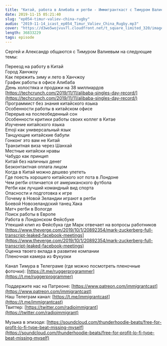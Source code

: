 ```yaml
---
title: "Китай, работа в Алибаба и регби - Иммигранткаст с Тимуром Валиевым - эпизод 54"
date: 2019-11-15 05:21:40
slug: "ep054-timur-valiev-china-rugby"
audio: "2019-11-14_icast_ep054_Timur_Valiev_China_Rugby.mp3"
cover: "https://d3wo5wojvuv7l.cloudfront.net/t_square_limited_320/images.spreaker.com/original/8fa6613d8f22fb1412486aaa5ccb0caf.jpg"
length: 36833229
tags: episode
---
```

Сергей и Александр общаются с Тимуром Валиевым на следующие темы:  
  
Переезд на работу в Китай  
Город Ханчжоу  
Как пережить зиму и лето в Ханчжоу  
График работы в офисе Алибаба  
День холостяка и продажи на 38 миллиардов [https://techcrunch.com/2019/11/11/alibaba-singles-day-record/](https://techcrunch.com/2019/11/11/alibaba-singles-day-record/)  
Программист без знания китайского языка  
Особенности работы в китайском офисе  
Перерыв на послеобеденный сон  
Особенности критики работы своих коллег в Китае  
Изучение китайского языка  
Emoji как универсальный язык  
Танцующие китайские бабули  
Гонконг это вам не Китай  
Транзитная виза через Шанхай  
Местные китайски нравы  
Чабудо как принцип  
Китай без наличных денег  
Безконтактная оплата лицом  
Когда в Китай можно дешево улететь  
Где поесть хорошего китайского хот пота в Лондоне  
Чем регби отличается от американского футбола  
Регби как лучший командный вид спорта  
Опасности и подготовка к игре  
Почему в Новой Зеландии играют в регби  
Боевой Новозеландский танец Хака  
Матч регби в Вологде  
Поиск работы в Европе  
Работа в Лондонском Фейсбуке  
Утекший клип из Фейсбука где Марк отвечает на вопросы работников [https://www.theverge.com/2019/10/1/20892354/mark-zuckerberg-full-transcript-leaked-facebook-meetings](https://www.theverge.com/2019/10/1/20892354/mark-zuckerberg-full-transcript-leaked-facebook-meetings)  
Оценка твоего вклада в развитие компании  
Пленочная камера из Фукуоки  
  
Канал Тимура в Телеграме (где можно посмотреть пленочные фоточки): [https://t.me/ruggerprogrammer](https://t.me/ruggerprogrammer)  
  
Поддержите нас на Патреоне: [https://www.patreon.com/immigrantcast](https://www.patreon.com/immigrantcast)  
Наш Телеграм канал: [https://t.me/immigrantcast](https://t.me/immigrantcast)  
Твиттер: [https://twitter.com/radioimmigrant](https://twitter.com/radioimmigrant)  
  
Музыка в эпизоде: [https://soundcloud.com/thunderhoodie-beats/free-for-profit-lo-fi-type-beat-missing-myself](https://soundcloud.com/thunderhoodie-beats/free-for-profit-lo-fi-type-beat-missing-myself)
